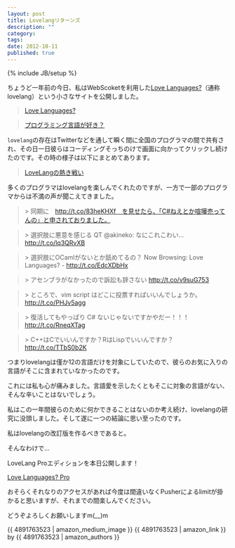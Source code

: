 ```yaml
---
layout: post
title: Lovelangリターンズ
description: ""
category: 
tags: 
date: 2012-10-11
published: true
---
```

{% include JB/setup %}

ちょうど一年前の今日、私はWebScoketを利用した[Love Languages?](http://lovelang.heroku.com/ 'Love Languages?')（通称lovelang）という小さなサイトを公開しました。

> [Love Languages?](http://lovelang.heroku.com/ 'Love Languages?')

> [プログラミング言語が好き？](http://melborne.github.com/2011/10/11/WebSocket/ 'プログラミング言語が好き？')

`lovelang`の存在はTwitterなどを通して瞬く間に全国のプログラマの間で共有され、その日一日彼らはコーディングそっちのけで画面に向かってクリックし続けたのです。その時の様子は以下にまとめてあります。

> [LoveLangの熱き戦い](http://melborne.github.com/2011/10/26/LoveLang/ 'LoveLangの熱き戦い')

多くのプログラマはlovelangを楽しんでくれたのですが、一方で一部のプログラマからは不満の声が聞こえてきました。

> \> 同期に　http://t.co/83heKHXf　を見せたら、「C#ねえとか喧嘩売ってんの」と申されておりました。

> \> 選択肢に悪意を感じる QT @akineko: なにこれこわい… http://t.co/lq3QRvXB

> \> 選択肢にOCamlがないとか舐めてるの？ Now Browsing: Love Languages? - http://t.co/EdcXDbHx

> \> アセンブラがなかったので訴訟も辞さない http://t.co/v9suG753

> \> ところで、vim script はどこに投票すればいいんでしょうか。 http://t.co/PHJv5agg

> \> 復活してもやっぱり C# ないじゃないですかやだー！！！ http://t.co/RneqXTag

> \> C++はCでいいんですか？RはLispでいいんですか？　http://t.co/TTbS0b2K

つまりlovelangは僅か12の言語だけを対象にしていたので、彼らのお気に入りの言語がそこに含まれていなかったのです。

これには私も心が痛みました。言語愛を示したくともそこに対象の言語がない、そんな辛いことはないでしょう。

私はこの一年間彼らのために何かできることはないのか考え続け、lovelangの研究に没頭しました。そして遂に一つの結論に思い至ったのです。

私はlovelangの改訂版を作るべきであると。


そんなわけで...


LoveLang Proエディションを本日公開します！

[Love Languages? Pro](http://lovelangpro.herokuapp.com/ 'Love Languages?')


おそらくそれなりのアクセスがあれば今度は間違いなくPusherによるlimitが掛かると思いますが、それまでの間楽しんでください。

どうぞよろしくお願いしますm(__)m

{{ 4891763523 | amazon_medium_image }}
{{ 4891763523 | amazon_link }} by {{ 4891763523 | amazon_authors }}

